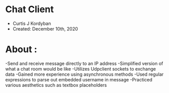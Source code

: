 # Chat Client
* Curtis J Kordyban
* Created: December 10th, 2020

# About :
  -Send and receive message directly to an IP address
  -Simplified version of what a chat room would be like
  -Utilizes Udpclient sockets to exchange data
  -Gained more experience using asynchronous methods
  -Used regular expressions to parse out embedded username in message
  -Practiced various aesthetics such as textbox placeholders
